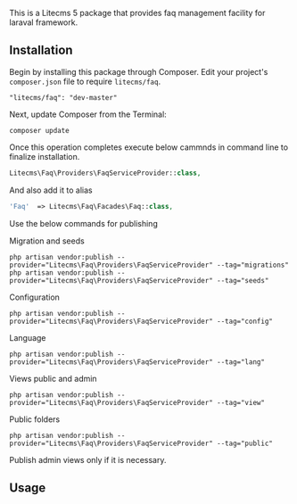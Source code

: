 This is a Litecms 5 package that provides faq management facility for laraval framework.

## Installation

Begin by installing this package through Composer. Edit your project's `composer.json` file to require `litecms/faq`.

    "litecms/faq": "dev-master"

Next, update Composer from the Terminal:

    composer update

Once this operation completes execute below cammnds in command line to finalize installation.

```php
Litecms\Faq\Providers\FaqServiceProvider::class,

```

And also add it to alias

```php
'Faq'  => Litecms\Faq\Facades\Faq::class,
```

Use the below commands for publishing

Migration and seeds

    php artisan vendor:publish --provider="Litecms\Faq\Providers\FaqServiceProvider" --tag="migrations"
    php artisan vendor:publish --provider="Litecms\Faq\Providers\FaqServiceProvider" --tag="seeds"

Configuration

    php artisan vendor:publish --provider="Litecms\Faq\Providers\FaqServiceProvider" --tag="config"

Language

    php artisan vendor:publish --provider="Litecms\Faq\Providers\FaqServiceProvider" --tag="lang"

Views public and admin

    php artisan vendor:publish --provider="Litecms\Faq\Providers\FaqServiceProvider" --tag="view"

 Public folders

    php artisan vendor:publish --provider="Litecms\Faq\Providers\FaqServiceProvider" --tag="public"

Publish admin views only if it is necessary.

## Usage


